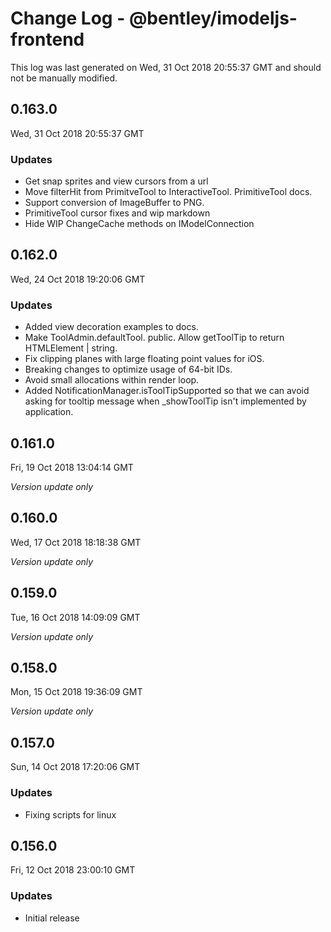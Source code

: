 # Change Log - @bentley/imodeljs-frontend

This log was last generated on Wed, 31 Oct 2018 20:55:37 GMT and should not be manually modified.

## 0.163.0
Wed, 31 Oct 2018 20:55:37 GMT

### Updates

- Get snap sprites and view cursors from a url
- Move filterHit from PrimitveTool to InteractiveTool. PrimitiveTool docs.
- Support conversion of ImageBuffer to PNG.
- PrimitiveTool cursor fixes and wip markdown
- Hide WIP ChangeCache methods on IModelConnection

## 0.162.0
Wed, 24 Oct 2018 19:20:06 GMT

### Updates

- Added view decoration examples to docs.
- Make ToolAdmin.defaultTool. public. Allow getToolTip to return HTMLElement | string.
- Fix clipping planes with large floating point values for iOS.
- Breaking changes to optimize usage of 64-bit IDs.
- Avoid small allocations within render loop.
- Added NotificationManager.isToolTipSupported so that we can avoid asking for tooltip message when _showToolTip isn't implemented by application.

## 0.161.0
Fri, 19 Oct 2018 13:04:14 GMT

*Version update only*

## 0.160.0
Wed, 17 Oct 2018 18:18:38 GMT

*Version update only*

## 0.159.0
Tue, 16 Oct 2018 14:09:09 GMT

*Version update only*

## 0.158.0
Mon, 15 Oct 2018 19:36:09 GMT

*Version update only*

## 0.157.0
Sun, 14 Oct 2018 17:20:06 GMT

### Updates

- Fixing scripts for linux

## 0.156.0
Fri, 12 Oct 2018 23:00:10 GMT

### Updates

- Initial release

